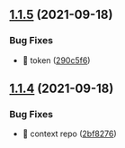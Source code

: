## [1.1.5](https://github.com/wow-actions/use-app-token/compare/v1.1.4...v1.1.5) (2021-09-18)


### Bug Fixes

* 🐛 token ([290c5f6](https://github.com/wow-actions/use-app-token/commit/290c5f67a7703c374240835ff387f2ccaeb47cd9))

## [1.1.4](https://github.com/wow-actions/use-app-token/compare/v1.1.3...v1.1.4) (2021-09-18)


### Bug Fixes

* 🐛 context repo ([2bf8276](https://github.com/wow-actions/use-app-token/commit/2bf82761b6ed4998d256cb408288b01e798260a6))
